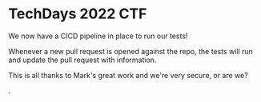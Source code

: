 # TechDays 2022 CTF

We now have a CICD pipeline in place to run our tests! 


Whenever a new pull request is opened against the repo, the tests will run and update the pull request with information.


This is all thanks to Mark's great work and we're very secure, or are we?



.
